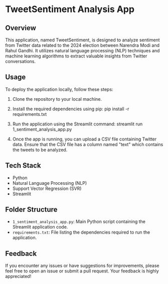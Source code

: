 # TweetSentiment Analysis App

## Overview

This application, named TweetSentiment, is designed to analyze sentiment from Twitter data related to the 2024 election between Narendra Modi and Rahul Gandhi. It utilizes natural language processing (NLP) techniques and machine learning algorithms to extract valuable insights from Twitter conversations.

## Usage

To deploy the application locally, follow these steps:

1. Clone the repository to your local machine.

2. Install the required dependencies using pip: pip install -r requirements.txt

3. Run the application using the Streamlit command: streamlit run 1_sentiment_analysis_app.py

4. Once the app is running, you can upload a CSV file containing Twitter data. Ensure that the CSV file has a column named "text" which contains the tweets to be analyzed.

## Tech Stack

- Python
- Natural Language Processing (NLP)
- Support Vector Regression (SVR)
- Streamlit

## Folder Structure

- `1_sentiment_analysis_app.py`: Main Python script containing the Streamlit application code.
- `requirements.txt`: File listing the dependencies required to run the application.

## Feedback

If you encounter any issues or have suggestions for improvements, please feel free to open an issue or submit a pull request. Your feedback is highly appreciated!


